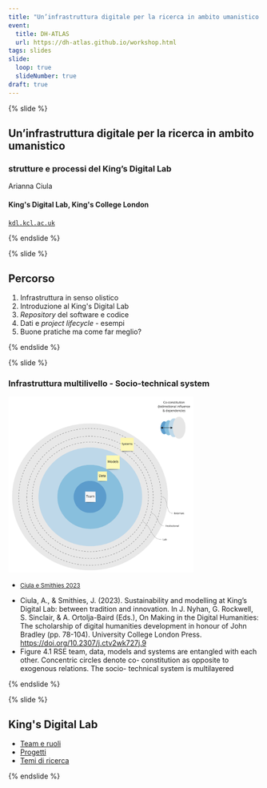 ```yaml
---
title: "Un’infrastruttura digitale per la ricerca in ambito umanistico: strutture e processi del King’s Digital Lab"
event:
  title: DH-ATLAS
  url: https://dh-atlas.github.io/workshop.html
tags: slides
slide:
  loop: true
  slideNumber: true
draft: true
---
```


{% slide %}

## Un’infrastruttura digitale per la ricerca in ambito umanistico

### strutture e processi del King’s Digital Lab

Arianna Ciula

#### King's Digital Lab, King's College London

[`kdl.kcl.ac.uk`](https://kdl.kcl.ac.uk)

{% endslide %}

{% slide %}

## Percorso

1. Infrastruttura in senso olistico
1. Introduzione al King's Digital Lab
1. _Repository_ del software e codice
1. Dati e _project lifecycle_ - esempi
1. Buone pratiche ma come far meglio?

{% endslide %}

{% slide %}

### Infrastruttura multilivello - Socio-technical system 
<img class="r-stretch"
    src="/assets/images/slides/bologna-2025-fig_1.jpg"
  height="350"
  widht="371"
  />
- <small>[Ciula e Smithies 2023](https://doi.org/10.2307/j.ctv2wk727j.9)</small>

<aside class="notes">

- Ciula, A., & Smithies, J. (2023). Sustainability and modelling at King’s Digital Lab: between tradition and innovation. In J. Nyhan, G. Rockwell, S. Sinclair, & A. Ortolja-Baird (Eds.), On Making in the Digital Humanities: The scholarship of digital humanities development in honour of John Bradley (pp. 78-104). University College London Press. https://doi.org/10.2307/j.ctv2wk727j.9
- Figure 4.1 RSE team, data, models and systems are entangled with each other. Concentric circles denote co- constitution as opposite to exogenous relations. The socio- technical system is multilayered

</aside>

{% endslide %}

{% slide %}

## King's Digital Lab


- [Team e ruoli](https://kdl.kcl.ac.uk/about/team/)
- [Progetti](https://kdl.kcl.ac.uk/projects/)
- [Temi di ricerca](https://kdl.kcl.ac.uk/projects/research-themes/)


{% endslide %}

